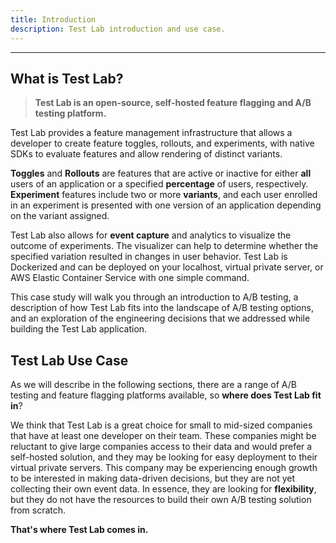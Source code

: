 ```yaml
---
title: Introduction
description: Test Lab introduction and use case.
---
```


---

## What is Test Lab?

> **Test Lab is an open-source, self-hosted feature flagging and A/B testing platform.**

Test Lab provides a feature management infrastructure that allows a developer to create feature toggles, rollouts, and experiments, with native SDKs to evaluate features and allow rendering of distinct variants.

**Toggles** and **Rollouts** are features that are active or inactive for either **all** users of an application or a specified **percentage** of users, respectively. **Experiment** features include two or more **variants**, and each user enrolled in an experiment is presented with one version of an application depending on the variant assigned.

Test Lab also allows for **event capture** and analytics to visualize the outcome of experiments. The visualizer can help to determine whether the specified variation resulted in changes in user behavior. Test Lab is Dockerized and can be deployed on your localhost, virtual private server, or AWS Elastic Container Service with one simple command.

This case study will walk you through an introduction to A/B testing, a description of how Test Lab fits into the landscape of A/B testing options, and an exploration of the engineering decisions that we addressed while building the Test Lab application.

## Test Lab Use Case

As we will describe in the following sections, there are a range of A/B testing and feature flagging platforms available, so **where does Test Lab fit in**?

We think that Test Lab is a great choice for small to mid-sized companies that have at least one developer on their team. These companies might be reluctant to give large companies access to their data and would prefer a self-hosted solution, and they may be looking for easy deployment to their virtual private servers. This company may be experiencing enough growth to be interested in making data-driven decisions, but they are not yet collecting their own event data. In essence, they are looking for **flexibility**, but they do not have the resources to build their own A/B testing solution from scratch.

**That's where Test Lab comes in.**
